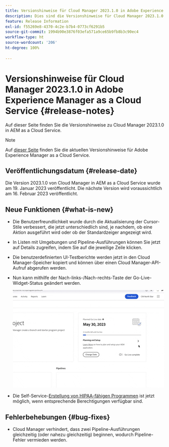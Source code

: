 ```yaml
---
title: Versionshinweise für Cloud Manager 2023.1.0 in Adobe Experience Manager as a Cloud Service
description: Dies sind die Versionshinweise für Cloud Manager 2023.1.0 in AEM as a Cloud Service.
feature: Release Information
exl-id: f55269e8-4370-4c2e-b7b4-0773cf6291b5
source-git-commit: 1994b90e3876f03efa571a9ce65b9fb8b3c90ec4
workflow-type: ht
source-wordcount: '206'
ht-degree: 100%

---
```


# Versionshinweise für Cloud Manager 2023.1.0 in Adobe Experience Manager as a Cloud Service {#release-notes}

Auf dieser Seite finden Sie die Versionshinweise zu Cloud Manager 2023.1.0 in AEM as a Cloud Service.

>[!NOTE]
>
>Auf [dieser Seite](/help/release-notes/release-notes-cloud/release-notes-current.md) finden Sie die aktuellen Versionshinweise für Adobe Experience Manager as a Cloud Service.

## Veröffentlichungsdatum {#release-date}

Die Version 2023.1.0 von Cloud Manager in AEM as a Cloud Service wurde am 19. Januar 2023 veröffentlicht. Die nächste Version wird voraussichtlich am 16. Februar 2023 veröffentlicht.

## Neue Funktionen {#what-is-new}

* Die Benutzerfreundlichkeit wurde durch die Aktualisierung der Cursor-Stile verbessert, die jetzt unterschiedlich sind, je nachdem, ob eine Aktion ausgeführt wird oder ob der Standardzeiger angezeigt wird.

* In Listen mit Umgebungen und Pipeline-Ausführungen können Sie jetzt auf Details zugreifen, indem Sie auf die jeweilige Zeile klicken.

* Die benutzerdefinierten UI-Testberichte werden jetzt in den Cloud Manager-Speicher kopiert und können über einen Cloud Manager-API-Aufruf abgerufen werden.

* Nun kann mithilfe der Nach-links-/Nach-rechts-Taste der Go-Live-Widget-Status geändert werden.

  ![Go-Live-Widget-Übergänge](/help/implementing/cloud-manager/release-notes/assets/go-live-transitions.gif)

* Die Self-Service-[Erstellung von HIPAA-fähigen Programmen](/help/implementing/cloud-manager/getting-access-to-aem-in-cloud/creating-production-programs.md) ist jetzt möglich, wenn entsprechende Berechtigungen verfügbar sind.

## Fehlerbehebungen {#bug-fixes}

* Cloud Manager verhindert, dass zwei Pipeline-Ausführungen gleichzeitig (oder nahezu gleichzeitig) beginnen, wodurch Pipeline-Fehler vermieden werden.
